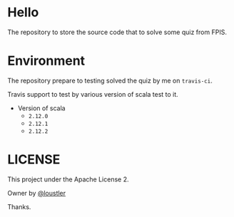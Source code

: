 # Hello
The repository to store the source code that to solve some quiz from FPIS.

# Environment
The repository prepare to testing solved the quiz by me on `travis-ci`.

Travis support to test by various version of scala test to it.

- Version of scala
  - `2.12.0`
  - `2.12.1`
  - `2.12.2`


# LICENSE
 This project under the Apache License 2.

 Owner by [@loustler](https://github.com/loustler)



Thanks.